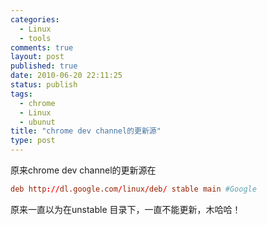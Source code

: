 ```yaml
--- 
categories: 
  - Linux
  - tools
comments: true
layout: post
published: true
date: 2010-06-20 22:11:25
status: publish
tags: 
  - chrome
  - Linux
  - ubunut
title: "chrome dev channel的更新源"
type: post
---
```


原来chrome dev channel的更新源在

```conf
deb http://dl.google.com/linux/deb/ stable main #Google
```

原来一直以为在unstable 目录下，一直不能更新，木哈哈！
